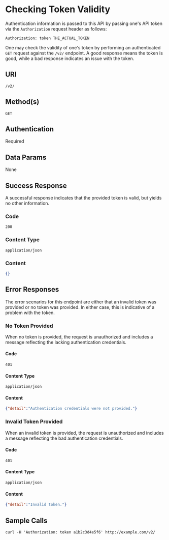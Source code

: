 # Checking Token Validity #

Authentication information is passed to this API by passing one's API token via the `Authorization` request header as follows:

```
Authorization: token THE_ACTUAL_TOKEN
```

One may check the validity of one's token by performing an authenticated `GET` request against the `/v2/` endpoint. A good response means the token is good, while a bad response indicates an issue with the token.

## URI ##

`/v2/`

## Method(s) ##

`GET`

## Authentication ##

Required

## Data Params ##

None

## Success Response ##

A successful response indicates that the provided token is valid, but yields no other information.

### Code ###

`200`

### Content Type ###

`application/json`

### Content ###
```json
{}
```

## Error Responses ##

The error scenarios for this endpoint are either that an invalid token was provided or no token was provided. In either case, this is indicative of a problem with the token.

### No Token Provided ###

When no token is provided, the request is unauthorized and includes a message reflecting the lacking authentication credentials.

#### Code ####

`401`

#### Content Type ####

`application/json`

#### Content ####

```json
{"detail":"Authentication credentials were not provided."}
```

### Invalid Token Provided ###

When an invalid token is provided, the request is unauthorized and includes a message reflecting the bad authentication credentials.

#### Code ####

`401`

#### Content Type ####

`application/json`

#### Content ####

```json
{"detail":"Invalid token."}
```

## Sample Calls ##

```
curl -H 'Authorization: token a1b2c3d4e5f6' http://example.com/v2/
```
